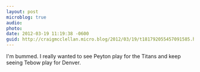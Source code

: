 ```yaml
---
layout: post
microblog: true
audio: 
photo: 
date: 2012-03-19 11:19:38 -0600
guid: http://craigmcclellan.micro.blog/2012/03/19/t181792055457091585.html
---
```

I'm bummed. I really wanted to see Peyton play for the Titans and keep seeing Tebow play for Denver.
